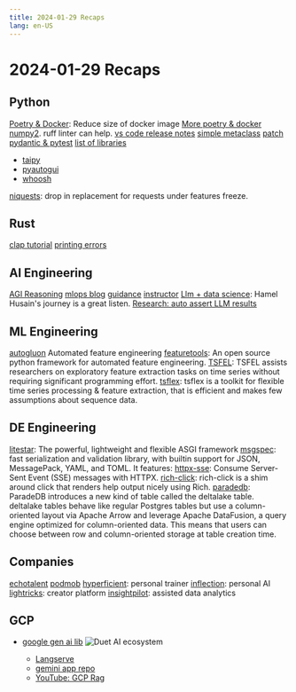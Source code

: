 ```yaml
---
title: 2024-01-29 Recaps
lang: en-US
---
```


# 2024-01-29 Recaps

## Python

[Poetry & Docker](https://ashishb.net/all/using-python-poetry-inside-docker/): Reduce size of docker image
[More poetry & docker](https://pythonspeed.com/articles/pipenv-docker/)
[numpy2](https://pythonspeed.com/articles/numpy-2/). ruff linter can help.
[vs code release notes](https://devblogs.microsoft.com/python/python-in-visual-studio-code-december-2023-release/?ocid=python_eml_tnp_autoid11_readmore)
[simple metaclass](https://dev.to/iihsan/mastering-metaclasses-in-python-using-real-life-scenarios-57f4)
[patch pydantic & pytest](https://rednafi.com/python/patch_pydantic_settings_in_pytest/)
[list of libraries](https://dev.to/taipy/specialized-python-libraries-for-unique-tasks-5dgm)

- [taipy](https://github.com/Avaiga/taipy)
- [pyautogui](https://github.com/asweigart/pyautogui)
- [whoosh](https://github.com/mchaput/whoosh)

[niquests](https://github.com/jawah/niquests): drop in replacement for requests under features freeze.

## Rust

[clap tutorial](https://rust.code-maven.com/clap-subcommand)
[printing errors](https://heikoseeberger.de/2024-01-01-printing-errors/)

## AI Engineering

[AGI Reasoning](https://mlops.community/towards-agi-making-llms-better-at-reasoning-1-2)
[mlops blog](https://mlops.community/blog/)
[guidance](https://github.com/guidance-ai/guidance)
[instructor](https://github.com/jxnl/instructor/tree/main)
[Llm + data science](https://pca.st/podcast/f74fa690-8b35-0139-34f1-0acc26574db2): Hamel Husain's journey is a great listen.
[Research: auto assert LLM results](https://arxiv.org/abs/2401.03038)

## ML Engineering

[autogluon](https://auto.gluon.ai/0.4.1/tutorials/tabular_prediction/tabular-feature-engineering.html) Automated feature engineering
[featuretools](https://www.featuretools.com/): An open source python framework for automated feature engineering.
[TSFEL](https://github.com/fraunhoferportugal/tsfel): TSFEL assists researchers on exploratory feature extraction tasks on time series without requiring significant programming effort.
[tsflex](https://github.com/predict-idlab/tsflex): tsflex is a toolkit for flexible time series processing & feature extraction, that is efficient and makes few assumptions about sequence data.

## DE Engineering

[litestar](https://litestar.dev/): The powerful, lightweight and flexible ASGI framework
[msgspec](https://github.com/jcrist/msgspec/): fast serialization and validation library, with builtin support for JSON, MessagePack, YAML, and TOML. It features:
[httpx-sse](https://github.com/florimondmanca/httpx-sse): Consume Server-Sent Event (SSE) messages with HTTPX.
[rich-click](https://github.com/ewels/rich-click): rich-click is a shim around click that renders help output nicely using Rich.
[paradedb](https://blog.paradedb.com/pages/introducing_analytics): ParadeDB introduces a new kind of table called the deltalake table. deltalake tables behave like regular Postgres tables but use a column-oriented layout via Apache Arrow and leverage Apache DataFusion, a query engine optimized for column-oriented data. This means that users can choose between row and column-oriented storage at table creation time.

## Companies

[echotalent](https://echotalent.net/)
[podmob](https://www.podmob.com/)
[hyperficient](https://hyperficient.org/): personal trainer
[inflection](https://inflection.ai/press): personal AI
[lightricks](https://www.lightricks.com/): creator platform
[insightpilot](https://www.marktechpost.com/2023/12/24/microsoft-researchers-introduce-insightpilot-an-llm-empowered-automated-data-exploration-system/): assisted data analytics

## GCP

- [google gen ai lib](https://github.com/google/generative-ai-python)
  ![Duet AI ecosystem](https://substackcdn.com/image/fetch/f_auto,q_auto:good,fl_progressive:steep/https%3A%2F%2Fsubstack-post-media.s3.amazonaws.com%2Fpublic%2Fimages%2Ff9a08aca-3c38-4980-a347-ae6fd99e528f_1120x570.png)

  - [Langserve](https://cloud.google.com/blog/products/ai-machine-learning/deploy-langchain-on-cloud-run-with-langserve)
  - [gemini app repo](https://github.com/GoogleCloudPlatform/generative-ai/tree/main/gemini/)
  - [YouTube: GCP Rag](https://www.youtube.com/watch?v=xC-wHB8PODQ)
